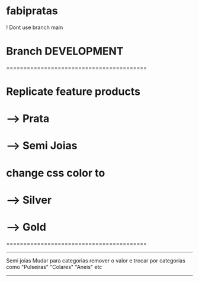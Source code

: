 # fabipratas

! Dont use branch main

# Branch DEVELOPMENT 

=========================================
# Replicate feature products 
#                            --> Prata
#                            --> Semi Joias
# change css color to 
#                            --> Silver
#                            --> Gold
=========================================

------------------------------------

Semi joias
Mudar para categorias
remover o valor e trocar por categorias como "Pulseiras" "Colares" "Aneis" etc






------------------------------